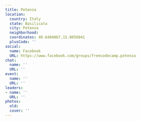 ```yaml
---
title: Potenza
location:
  country: Italy
  state: Basilicata
  city: Potenza
  neighborhood: 
  coordinates: 40.6404067,15.8056041
  plusCode: ''
social:
  name: Facebook
  URL: https://www.facebook.com/groups/freecodecamp.potenza
chat:
  name: ''
  URL: ''
event:
  name: ''
  URL: ''
leaders:
- name: ''
  URL: ''
photos:
  old: 
  cover: ''
---
```

